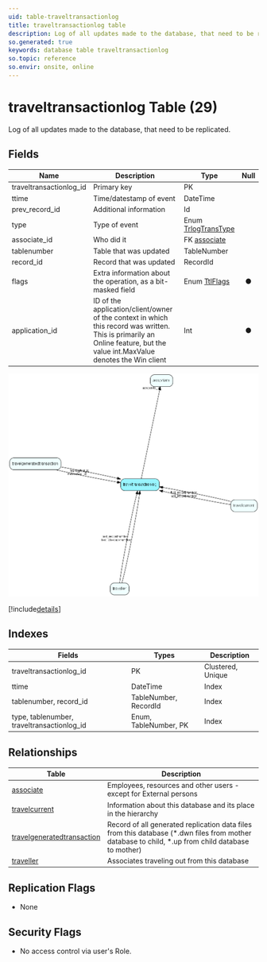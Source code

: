 ```yaml
---
uid: table-traveltransactionlog
title: traveltransactionlog table
description: Log of all updates made to the database, that need to be replicated.
so.generated: true
keywords: database table traveltransactionlog
so.topic: reference
so.envir: onsite, online
---
```


# traveltransactionlog Table (29)

Log of all updates made to the database, that need to be replicated.

## Fields

| Name | Description | Type | Null |
|------|-------------|------|:----:|
|traveltransactionlog\_id|Primary key|PK| |
|ttime|Time/datestamp of event|DateTime| |
|prev\_record\_id|Additional information|Id| |
|type|Type of event|Enum [TrlogTransType](enums/trlogtranstype.md)| |
|associate\_id|Who did it|FK [associate](associate.md)| |
|tablenumber|Table that was updated|TableNumber| |
|record\_id|Record that was updated|RecordId| |
|flags|Extra information about the operation, as a bit-masked field|Enum [TtlFlags](enums/ttlflags.md)|&#x25CF;|
|application\_id|ID of the application/client/owner of the context in which this record was written. This is primarily an Online feature, but the value int.MaxValue denotes the Win client|Int|&#x25CF;|


![traveltransactionlog table relationship diagram](./media/traveltransactionlog.png)

[!include[details](./includes/traveltransactionlog.md)]

## Indexes

| Fields | Types | Description |
|--------|-------|-------------|
|traveltransactionlog\_id |PK |Clustered, Unique |
|ttime |DateTime |Index |
|tablenumber, record\_id |TableNumber, RecordId |Index |
|type, tablenumber, traveltransactionlog\_id |Enum, TableNumber, PK |Index |

## Relationships

| Table|  Description |
|------|-------------|
|[associate](associate.md)  |Employees, resources and other users - except for External persons |
|[travelcurrent](travelcurrent.md)  |Information about this database and its place in the hierarchy |
|[travelgeneratedtransaction](travelgeneratedtransaction.md)  |Record of all generated replication data files from this database (*.dwn files from mother database to child, *.up from child database to mother) |
|[traveller](traveller.md)  |Associates traveling out from this database |


## Replication Flags

* None

## Security Flags

* No access control via user's Role.


